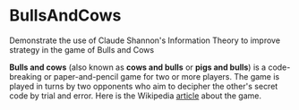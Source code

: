 # BullsAndCows
Demonstrate the use of Claude Shannon's Information Theory to improve strategy in the game of Bulls and Cows

**Bulls and cows** (also known as **cows and bulls** or **pigs and bulls**) is a code-breaking or paper-and-pencil game for two or more players. The game is played in turns by two opponents who aim to decipher the other's secret code by trial and error. Here is the Wikipedia [article](https://en.wikipedia.org/wiki/Bulls_and_cows) about the game. 

